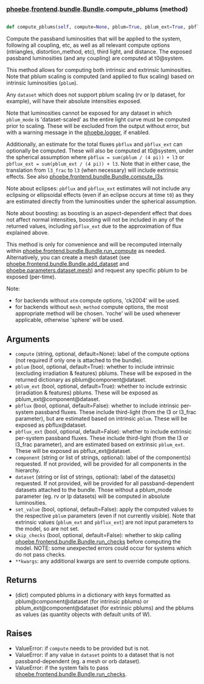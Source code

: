 ### [phoebe](phoebe.md).[frontend](phoebe.frontend.md).[bundle](phoebe.frontend.bundle.md).[Bundle](phoebe.frontend.bundle.Bundle.md).compute_pblums (method)


```py

def compute_pblums(self, compute=None, pblum=True, pblum_ext=True, pbflux=False, pbflux_ext=False, set_value=False, **kwargs)

```



Compute the passband luminosities that will be applied to the system,
following all coupling, etc, as well as all relevant compute options
(ntriangles, distortion_method, etc), third light, and distance.
The exposed passband luminosities (and any coupling) are computed at
t0@system.

This method allows for computing both intrinsic and extrinsic luminosities.
Note that pblum scaling is computed (and applied to flux scaling) based
on intrinsic luminosities (`pblum`).

Any `dataset` which does not support pblum scaling (rv or lp dataset,
for example), will have their absolute intensities exposed.

Note that luminosities cannot be exposed for any dataset in which
`pblum_mode` is 'dataset-scaled' as the entire light curve must be
computed prior to scaling.  These will be excluded from the output
without error, but with a warning message in the [phoebe.logger](phoebe.logger.md), if
enabled.

Additionally, an estimate for the total fluxes `pbflux` and `pbflux_ext`
can optionally be computed.  These will also be computed at t0@system,
under the spherical assumption where `pbflux = sum(pblum / (4 pi)) + l3`
or `pbflux_ext = sum(pblum_ext / (4 pi)) + l3`.  Note that in either case,
the translation from `l3_frac` to `l3` (when necessary) will include
extrinsic effects.  See also [phoebe.frontend.bundle.Bundle.compute_l3s](phoebe.frontend.bundle.Bundle.compute_l3s.md).

Note about eclipses: `pbflux` and `pbflux_ext` estimates will not include
any eclipsing or ellipsoidal effects (even if an eclipse occurs at time
`t0`) as they are estimated directly from the luminosities under the
spherical assumption.

Note about boosting: as boosting is an aspect-dependent effect that
does not affect normal intensities, boosting will not be included
in any of the returned values, including `pbflux_ext` due to the
approximation of flux explained above.

This method is only for convenience and will be recomputed internally
within [phoebe.frontend.bundle.Bundle.run_compute](phoebe.frontend.bundle.Bundle.run_compute.md) as needed.
Alternatively, you can create a mesh dataset
(see [phoebe.frontend.bundle.Bundle.add_dataset](phoebe.frontend.bundle.Bundle.add_dataset.md)
and [phoebe.parameters.dataset.mesh](phoebe.parameters.dataset.mesh.md)) and request any specific pblum to
be exposed (per-time).

Note:
* for backends without `atm` compute options, 'ck2004' will be used.
* for backends without `mesh_method` compute options, the most appropriate
    method will be chosen.  'roche' will be used whenever applicable,
    otherwise 'sphere' will be used.

Arguments
------------
* `compute` (string, optional, default=None): label of the compute
    options (not required if only one is attached to the bundle).
* `pblum` (bool, optional, default=True): whether to include
    intrinsic (excluding irradiation &amp; features) pblums.  These
    will be exposed in the returned dictionary as pblum@component@dataset.
* `pblum_ext` (bool, optional, default=True): whether to include
    extrinsic (irradiation &amp; features) pblums.  These will
    be exposed as pblum_ext@component@dataset.
* `pbflux` (bool, optional, default=False): whether to include
    intrinsic per-system passband fluxes.  These include third-light
    (from the l3 or l3_frac parameter), but are estimated based
    on intrinsic `pblum`.  These will be exposed as pbflux@dataset.
* `pbflux_ext` (bool, optional, default=False): whether to include
    extrinsic per-system passband fluxes.  These include third-light
    (from the l3 or l3_frac parameter), and are estimated based on
    extrinsic `pblum_ext`.  These will be exposed as pbflux_ext@dataset.
* `component` (string or list of strings, optional): label of the
    component(s) requested. If not provided, will be provided for all
    components in the hierarchy.
* `dataset` (string or list of strings, optional): label of the
    dataset(s) requested.  If not provided, will be provided for all
    passband-dependent datasets attached to the bundle.  Those without
    a pblum_mode parameter (eg. rv or lp datasets) will be computed
    in absolute luminosities.
* `set_value` (bool, optional, default=False): apply the computed
    values to the respective `pblum` parameters (even if not
    currently visible).  Note that extrinsic values (`pblum_ext` and
    `pbflux_ext`) are not input parameters to the
    model, so are not set.
* `skip_checks` (bool, optional, default=False): whether to skip calling
    [phoebe.frontend.bundle.Bundle.run_checks](phoebe.frontend.bundle.Bundle.run_checks.md) before computing the model.
    NOTE: some unexpected errors could occur for systems which do not
    pass checks.
* `**kwargs`: any additional kwargs are sent to override compute options.

Returns
----------
* (dict) computed pblums in a dictionary with keys formatted as
    pblum@component@dataset (for intrinsic pblums) or
    pblum_ext@component@dataset (for extrinsic pblums) and the pblums
    as values (as quantity objects with default units of W).

Raises
----------
* ValueError: if `compute` needs to be provided but is not.
* ValueError: if any value in `dataset` points to a dataset that is not
    passband-dependent (eg. a mesh or orb dataset).
* ValueError: if the system fails to pass
    [phoebe.frontend.bundle.Bundle.run_checks](phoebe.frontend.bundle.Bundle.run_checks.md).

